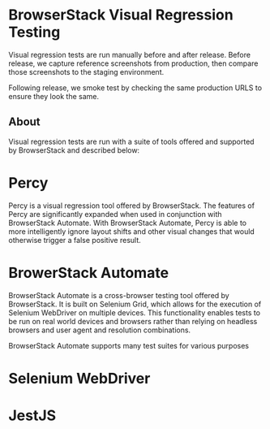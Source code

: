 BrowserStack Visual Regression Testing
======================================

Visual regression tests are run manually before and after release. Before
release, we capture reference screenshots from production, then compare those
screenshots to the staging environment.

Following release, we smoke test by checking the same production URLS to ensure
they look the same.

## About

Visual regression tests are run with a suite of tools offered and supported by BrowserStack and described below:

# Percy

Percy is a visual regression tool offered by BrowserStack. The features of Percy are significantly expanded when used in conjunction with BrowserStack Automate. With BrowserStack Automate, Percy is able to more intelligently ignore layout shifts and other visual changes that would otherwise trigger a false positive result.

# BrowerStack Automate

BrowserStack Automate is a cross-browser testing tool offered by BrowserStack. It is built on Selenium Grid, which allows for the execution of Selenium WebDriver on multiple devices. This functionality enables tests to be run on real world devices and browsers rather than relying on headless browsers and user agent and resolution combinations.

BrowserStack Automate supports many test suites for various purposes

# Selenium WebDriver

# JestJS
